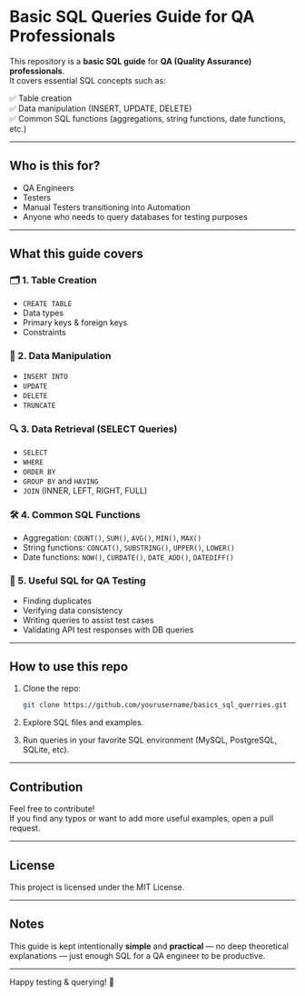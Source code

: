 # Basic SQL Queries Guide for QA Professionals

This repository is a **basic SQL guide** for **QA (Quality Assurance) professionals**.  
It covers essential SQL concepts such as:

✅ Table creation  
✅ Data manipulation (INSERT, UPDATE, DELETE)  
✅ Common SQL functions (aggregations, string functions, date functions, etc.)  

---

## Who is this for?

- QA Engineers
- Testers
- Manual Testers transitioning into Automation
- Anyone who needs to query databases for testing purposes

---

## What this guide covers

### 🗂️ 1. Table Creation

- `CREATE TABLE`
- Data types
- Primary keys & foreign keys
- Constraints

### 📝 2. Data Manipulation

- `INSERT INTO`
- `UPDATE`
- `DELETE`
- `TRUNCATE`

### 🔍 3. Data Retrieval (SELECT Queries)

- `SELECT`
- `WHERE`
- `ORDER BY`
- `GROUP BY` and `HAVING`
- `JOIN` (INNER, LEFT, RIGHT, FULL)

### 🛠️ 4. Common SQL Functions

- Aggregation: `COUNT()`, `SUM()`, `AVG()`, `MIN()`, `MAX()`
- String functions: `CONCAT()`, `SUBSTRING()`, `UPPER()`, `LOWER()`
- Date functions: `NOW()`, `CURDATE()`, `DATE_ADD()`, `DATEDIFF()`

### 🐛 5. Useful SQL for QA Testing

- Finding duplicates
- Verifying data consistency
- Writing queries to assist test cases
- Validating API test responses with DB queries

---

## How to use this repo

1. Clone the repo:

    ```bash
    git clone https://github.com/yourusername/basics_sql_querries.git
    ```

2. Explore SQL files and examples.

3. Run queries in your favorite SQL environment (MySQL, PostgreSQL, SQLite, etc).

---

## Contribution

Feel free to contribute!  
If you find any typos or want to add more useful examples, open a pull request.

---

## License

This project is licensed under the MIT License.

---

## Notes

This guide is kept intentionally **simple** and **practical** — no deep theoretical explanations — just enough SQL for a QA engineer to be productive.

---

Happy testing & querying! 🚀
